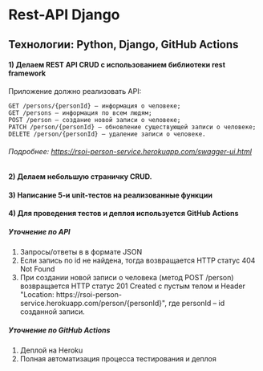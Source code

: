 # Rest-API Django
## Технологии: Python, Django, GitHub Actions

#### 1) Делаем REST API CRUD  с использованием библиотеки rest framework

   Приложение должно реализовать API:
      
    GET /persons/{personId} – информация о человеке;
    GET /persons – информация по всем людям;
    POST /person – создание новой записи о человеке;
    PATCH /person/{personId} – обновление существующей записи о человеке;
    DELETE /person/{personId} – удаление записи о человеке.

###### Подробнее: <https://rsoi-person-service.herokuapp.com/swagger-ui.html>
#### 2) Делаем небольшую страничку CRUD.
#### 3) Написание 5-и unit-тестов на реализованные функции
#### 4) Для проведения тестов и деплоя используется GitHub Actions
##### Уточнение по API
1) Запросы/ответы в в формате JSON
2) Если запись по id не найдена, тогда возвращается HTTP статус 404 Not Found
3) При создании новой записи о человека (метод POST /person) возвращается HTTP статус 201 Created с пустым телом и Header "Location: https://rsoi-person- service.herokuapp.com/person/{personId}", где personId – id созданной записи.
##### Уточнение по GitHub Actions
1) Деплой на Heroku
2) Полная автоматизация процесса тестирования и деплоя 


